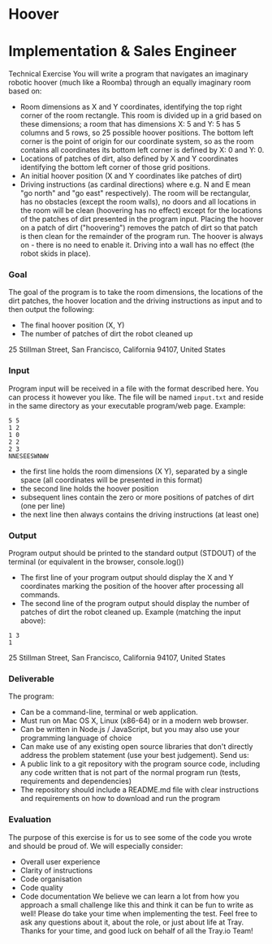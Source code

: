 # Hoover

# Implementation & Sales Engineer
Technical Exercise
You will write a program that navigates an imaginary robotic hoover (much like a
Roomba) through an equally imaginary room based on:
- Room dimensions as X and Y coordinates, identifying the top right corner of the
room rectangle. This room is divided up in a grid based on these dimensions; a
room that has dimensions X: 5 and Y: 5 has 5 columns and 5 rows, so 25
possible hoover positions. The bottom left corner is the point of origin for our
coordinate system, so as the room contains all coordinates its bottom left
corner is defined by X: 0 and Y: 0.
- Locations of patches of dirt, also defined by X and Y coordinates identifying the
bottom left corner of those grid positions.
- An initial hoover position (X and Y coordinates like patches of dirt)
- Driving instructions (as cardinal directions) where e.g. N and E mean "go north"
and "go east" respectively).
The room will be rectangular, has no obstacles (except the room walls), no doors and
all locations in the room will be clean (hoovering has no effect) except for the
locations of the patches of dirt presented in the program input.
Placing the hoover on a patch of dirt ("hoovering") removes the patch of dirt so that
patch is then clean for the remainder of the program run. The hoover is always on -
there is no need to enable it.
Driving into a wall has no effect (the robot skids in place).
### Goal
The goal of the program is to take the room dimensions, the locations of the dirt
patches, the hoover location and the driving instructions as input and to then output
the following:
- The final hoover position (X, Y)
- The number of patches of dirt the robot cleaned up

25 Stillman Street, San Francisco, California 94107, United States

### Input
Program input will be received in a file with the format
described here. You can process it however you like. The file will be named `input.txt`
and reside in the same directory as your executable program/web page.
Example:
```
5 5
1 2
1 0
2 2
2 3
NNESEESWNWW
```
- the first line holds the room dimensions (X Y), separated by a single space (all
coordinates will be presented in this format)
- the second line holds the hoover position
- subsequent lines contain the zero or more positions of patches of dirt (one per
line)
- the next line then always contains the driving instructions (at least one)
### Output
Program output should be printed to the standard output (STDOUT) of the terminal (or
equivalent in the browser, console.log())
- The first line of your program output should display the X and Y coordinates
marking the position of the hoover after processing all commands.
- The second line of the program output should display the number of patches of
dirt the robot cleaned up.
Example (matching the input above):
```
1 3
1
```
25 Stillman Street, San Francisco, California 94107, United States

### Deliverable
The program:
- Can be a command-line, terminal or web application.
- Must run on Mac OS X, Linux (x86-64) or in a modern web browser.
- Can be written in Node.js / JavaScript, but you may also use your programming
language of choice
- Can make use of any existing open source libraries that don't directly address
the problem statement (use your best judgement).
Send us:
- A public link to a git repository with the program source code, including any
code written that is not part of the normal program run (tests, requirements
and dependencies)
- The repository should include a README.md file with clear instructions and
requirements on how to download and run the program
### Evaluation
The purpose of this exercise is for us to see some of the code you wrote and should
be proud of. We will especially consider:
- Overall user experience
- Clarity of instructions
- Code organisation
- Code quality
- Code documentation
We believe we can learn a lot from how you approach a small challenge like this and
think it can be fun to write as well! Please do take your time when implementing the
test. Feel free to ask any questions about it, about the role, or just about life at Tray.
Thanks for your time, and good luck on behalf of all the Tray.io Team!